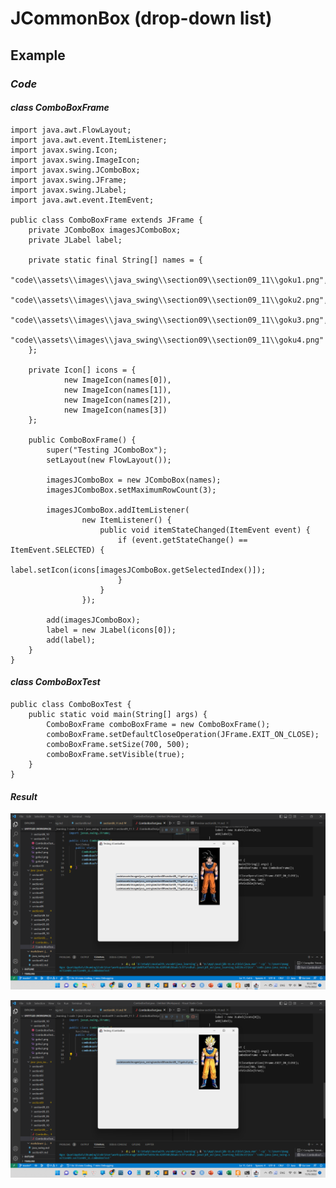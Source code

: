 # **JCommonBox (drop-down list)**

## **Example**

### ***Code***

#### *class* ***ComboBoxFrame*** 

```
import java.awt.FlowLayout;
import java.awt.event.ItemListener;
import javax.swing.Icon;
import javax.swing.ImageIcon;
import javax.swing.JComboBox;
import javax.swing.JFrame;
import javax.swing.JLabel;
import java.awt.event.ItemEvent;

public class ComboBoxFrame extends JFrame {
    private JComboBox imagesJComboBox;
    private JLabel label;

    private static final String[] names = {
            "code\\assets\\images\\java_swing\\section09\\section09_11\\goku1.png",
            "code\\assets\\images\\java_swing\\section09\\section09_11\\goku2.png",
            "code\\assets\\images\\java_swing\\section09\\section09_11\\goku3.png",
            "code\\assets\\images\\java_swing\\section09\\section09_11\\goku4.png"
    };

    private Icon[] icons = {
            new ImageIcon(names[0]),
            new ImageIcon(names[1]),
            new ImageIcon(names[2]),
            new ImageIcon(names[3])
    };

    public ComboBoxFrame() {
        super("Testing JComboBox");
        setLayout(new FlowLayout());

        imagesJComboBox = new JComboBox(names);
        imagesJComboBox.setMaximumRowCount(3);

        imagesJComboBox.addItemListener(
                new ItemListener() {
                    public void itemStateChanged(ItemEvent event) {
                        if (event.getStateChange() == ItemEvent.SELECTED) {
                            label.setIcon(icons[imagesJComboBox.getSelectedIndex()]);
                        }
                    }
                });

        add(imagesJComboBox);
        label = new JLabel(icons[0]);
        add(label);
    }
}
```

#### *class* ***ComboBoxTest***

```
public class ComboBoxTest {
    public static void main(String[] args) {
        ComboBoxFrame comboBoxFrame = new ComboBoxFrame();
        comboBoxFrame.setDefaultCloseOperation(JFrame.EXIT_ON_CLOSE);
        comboBoxFrame.setSize(700, 500);
        comboBoxFrame.setVisible(true);
    }
}
```
#### ***Result***

![](/code/assets/images/java_swing/section09/section09_11/ComboBoxTest%5Bpic1%5D.png)

![](/code/assets/images/java_swing/section09/section09_11/ComboBoxTest%5Bpic2%5D.png)